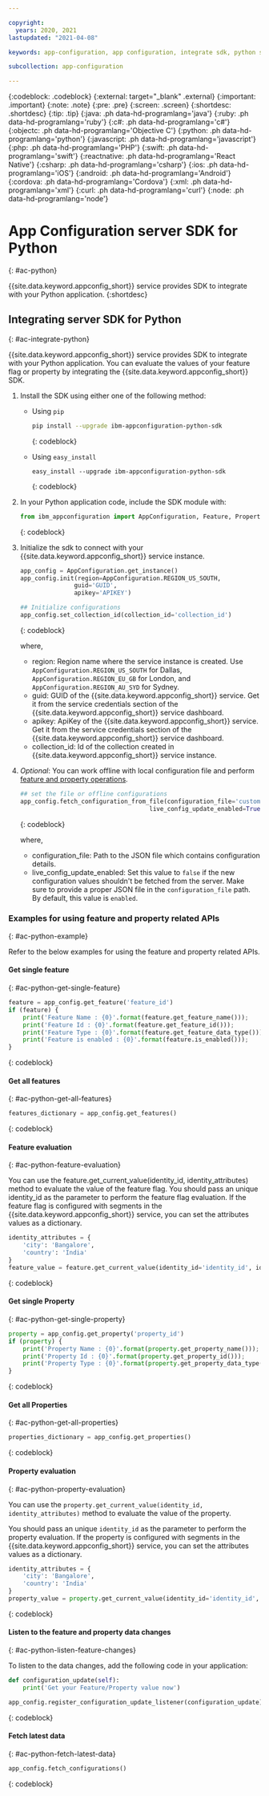 ```yaml
---

copyright:
  years: 2020, 2021
lastupdated: "2021-04-08"

keywords: app-configuration, app configuration, integrate sdk, python sdk, python

subcollection: app-configuration

---
```


{:codeblock: .codeblock}
{:external: target="_blank" .external}
{:important: .important}
{:note: .note}
{:pre: .pre}
{:screen: .screen}
{:shortdesc: .shortdesc}
{:tip: .tip}
{:java: .ph data-hd-programlang='java'}
{:ruby: .ph data-hd-programlang='ruby'}
{:c#: .ph data-hd-programlang='c#'}
{:objectc: .ph data-hd-programlang='Objective C'}
{:python: .ph data-hd-programlang='python'}
{:javascript: .ph data-hd-programlang='javascript'}
{:php: .ph data-hd-programlang='PHP'}
{:swift: .ph data-hd-programlang='swift'}
{:reactnative: .ph data-hd-programlang='React Native'}
{:csharp: .ph data-hd-programlang='csharp'}
{:ios: .ph data-hd-programlang='iOS'}
{:android: .ph data-hd-programlang='Android'}
{:cordova: .ph data-hd-programlang='Cordova'}
{:xml: .ph data-hd-programlang='xml'}
{:curl: .ph data-hd-programlang='curl'}
{:node: .ph data-hd-programlang='node'}

# App Configuration server SDK for Python
{: #ac-python}

{{site.data.keyword.appconfig_short}} service provides SDK to integrate with your Python application.
{:shortdesc}

## Integrating server SDK for Python
{: #ac-integrate-python}

{{site.data.keyword.appconfig_short}} service provides SDK to integrate with your Python application. You can evaluate the values of your feature flag or property by integrating the {{site.data.keyword.appconfig_short}} SDK.

1. Install the SDK using either one of the following method:

   - Using `pip`

      ```sh
      pip install --upgrade ibm-appconfiguration-python-sdk
      ```
      {: codeblock}

   - Using `easy_install`

      ```
      easy_install --upgrade ibm-appconfiguration-python-sdk
      ```
      {: codeblock}

1. In your Python application code, include the SDK module with:

   ```py
   from ibm_appconfiguration import AppConfiguration, Feature, Property, ConfigurationType
   ```
   {: codeblock}

1. Initialize the sdk to connect with your {{site.data.keyword.appconfig_short}} service instance.

   ```py
   app_config = AppConfiguration.get_instance()
   app_config.init(region=AppConfiguration.REGION_US_SOUTH,
                  guid='GUID',
                  apikey='APIKEY')

   ## Initialize configurations
   app_config.set_collection_id(collection_id='collection_id')
   ```
   {: codeblock}

   where,
   - region: Region name where the service instance is created. Use `AppConfiguration.REGION_US_SOUTH` for Dallas, `AppConfiguration.REGION_EU_GB` for London, and `AppConfiguration.REGION_AU_SYD` for Sydney.
   - guid: GUID of the {{site.data.keyword.appconfig_short}} service. Get it from the service credentials section of the {{site.data.keyword.appconfig_short}} service dashboard.
   - apikey: ApiKey of the {{site.data.keyword.appconfig_short}} service. Get it from the service credentials section of the {{site.data.keyword.appconfig_short}} service dashboard.
   - collection_id: Id of the collection created in {{site.data.keyword.appconfig_short}} service instance.

1. *Optional*: You can work offline with local configuration file and perform [feature and property operations](#ac-python-example).

   ```py
   ## set the file or offline configurations
   app_config.fetch_configuration_from_file(configuration_file='custom/userJson.json',
                                       live_config_update_enabled=True)
   ```
   {: codeblock}

   where,
   - configuration_file: Path to the JSON file which contains configuration details.
   - live_config_update_enabled: Set this value to `false` if the new configuration values shouldn't be fetched from the server. Make sure to provide a proper JSON file in the `configuration_file` path. By default, this value is `enabled`.

### Examples for using feature and property related APIs
{: #ac-python-example}

Refer to the below examples for using the feature and property related APIs.

#### Get single feature
{: #ac-python-get-single-feature}

```py
feature = app_config.get_feature('feature_id')
if (feature) {
    print('Feature Name : {0}'.format(feature.get_feature_name()));
    print('Feature Id : {0}'.format(feature.get_feature_id()));
    print('Feature Type : {0}'.format(feature.get_feature_data_type()));
    print('Feature is enabled : {0}'.format(feature.is_enabled()));
}
```
{: codeblock}

#### Get all features
{: #ac-python-get-all-features}

```py
features_dictionary = app_config.get_features()
```
{: codeblock}

#### Feature evaluation
{: #ac-python-feature-evaluation}

You can use the feature.get_current_value(identity_id, identity_attributes) method to evaluate the value of the feature flag. You should pass an unique identity_id as the parameter to perform the feature flag evaluation. If the feature flag is configured with segments in the {{site.data.keyword.appconfig_short}} service, you can set the attributes values as a dictionary.

```py
identity_attributes = {
    'city': 'Bangalore',
    'country': 'India'
}
feature_value = feature.get_current_value(identity_id='identity_id', identity_attributes=identity_attributes)
```
{: codeblock}

#### Get single Property
{: #ac-python-get-single-property}

```py
property = app_config.get_property('property_id')
if (property) {
    print('Property Name : {0}'.format(property.get_property_name()));
    print('Property Id : {0}'.format(property.get_property_id()));
    print('Property Type : {0}'.format(property.get_property_data_type()));
}
```
{: codeblock}

#### Get all Properties
{: #ac-python-get-all-properties}

```py
properties_dictionary = app_config.get_properties()
```
{: codeblock}

#### Property evaluation
{: #ac-python-property-evaluation}

You can use the `property.get_current_value(identity_id, identity_attributes)` method to evaluate the value of the property.

You should pass an unique `identity_id` as the parameter to perform the property evaluation. If the property is configured with segments in the {{site.data.keyword.appconfig_short}} service, you can set the attributes values as a dictionary.

```py
identity_attributes = {
    'city': 'Bangalore',
    'country': 'India'
}
property_value = property.get_current_value(identity_id='identity_id', identity_attributes=identity_attributes)
```
{: codeblock}

#### Listen to the feature and property data changes
{: #ac-python-listen-feature-changes}

To listen to the data changes, add the following code in your application:

```py
def configuration_update(self):
    print('Get your Feature/Property value now')

app_config.register_configuration_update_listener(configuration_update)

```
{: codeblock}

#### Fetch latest data
{: #ac-python-fetch-latest-data}

```py
app_config.fetch_configurations()
```
{: codeblock}
